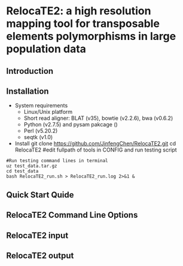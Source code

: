 # RelocaTE2: a high resolution mapping tool for transposable elements polymorphisms in large population data

## Introduction

## Installation
+ System requirements
  - Linux/Unix platform
  - Short read aligner: BLAT (v35), bowtie (v2.2.6), bwa (v0.6.2)
  - Python (v2.7.5) and pysam pakcage ()
  - Perl (v5.20.2)
  - seqtk (v1.0)
+ Install
  git clone https://github.com/JinfengChen/RelocaTE2.git
  cd RelocaTE2
  #edit fullpath of tools in CONFIG and run testing script
```shell
#Run testing command lines in terminal
uz test_data.tar.gz
cd test_data
bash RelocaTE2_run.sh > RelocaTE2_run.log 2>&1 &
```

## Quick Start Quide



## RelocaTE2 Command Line Options

## RelocaTE2 input

## RelocaTE2 output

## 
